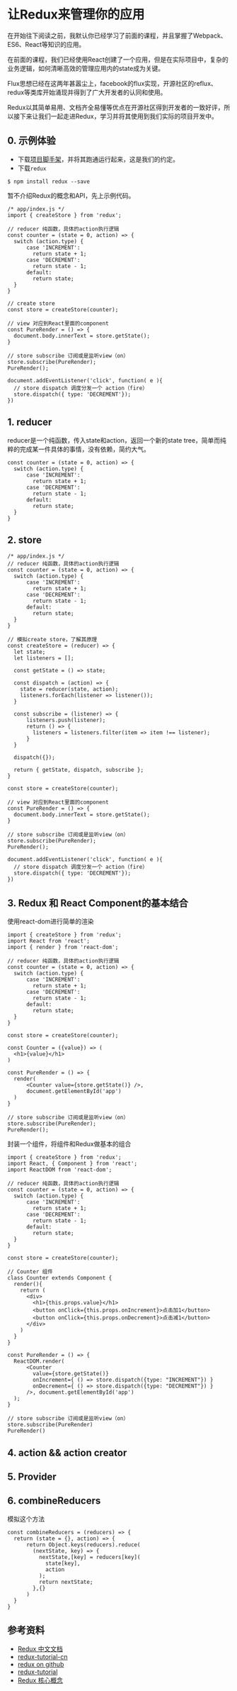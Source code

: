 # 让Redux来管理你的应用

在开始往下阅读之前，我默认你已经学习了前面的课程，并且掌握了Webpack、ES6、React等知识的应用。

在前面的课程，我们已经使用React创建了一个应用，但是在实际项目中，复杂的业务逻辑，如何清晰高效的管理应用内的state成为关键。

Flux思想已经在这两年甚嚣尘上，facebook的flux实现，开源社区的reflux、redux等类库开始涌现并得到了广大开发者的认同和使用。

Redux以其简单易用、文档齐全易懂等优点在开源社区得到开发者的一致好评，所以接下来让我们一起走进Redux，学习并将其使用到我们实际的项目开发中。

## 0. 示例体验
- 下载[项目脚手架](https://github.com/GuoYongfeng/webpack-dev-boilerplate)，并将其跑通运行起来，这是我们的约定。
- 下载`redux`
```
$ npm install redux --save
```

暂不介绍Redux的概念和API，先上示例代码。
```
/* app/index.js */
import { createStore } from 'redux';

// reducer 纯函数，具体的action执行逻辑
const counter = (state = 0, action) => {
  switch (action.type) {
      case 'INCREMENT':
        return state + 1;
      case 'DECREMENT':
        return state - 1;
      default:
        return state;
  }
}

// create store
const store = createStore(counter);

// view 对应到React里面的component
const PureRender = () => {
  document.body.innerText = store.getState();
}

// store subscribe 订阅或是监听view（on）
store.subscribe(PureRender);
PureRender();

document.addEventListener('click', function( e ){
  // store dispatch 调度分发一个 action（fire）
  store.dispatch({ type: 'DECREMENT'});
})

```

## 1. reducer

reducer是一个纯函数，传入state和action，返回一个新的state tree，简单而纯粹的完成某一件具体的事情，没有依赖，简约大气。

```
const counter = (state = 0, action) => {
  switch (action.type) {
      case 'INCREMENT':
        return state + 1;
      case 'DECREMENT':
        return state - 1;
      default:
        return state;
  }
}
```

## 2. store

```
/* app/index.js */
// reducer 纯函数，具体的action执行逻辑
const counter = (state = 0, action) => {
  switch (action.type) {
      case 'INCREMENT':
        return state + 1;
      case 'DECREMENT':
        return state - 1;
      default:
        return state;
  }
}

// 模拟create store，了解其原理
const createStore = (reducer) => {
  let state;
  let listeners = [];

  const getState = () => state;

  const dispatch = (action) => {
    state = reducer(state, action);
    listeners.forEach(listener => listener());
  }

  const subscribe = (listener) => {
      listeners.push(listener);
      return () => {
        listeners = listeners.filter(item => item !== listener);
      }
  }

  dispatch({});

  return { getState, dispatch, subscribe };
}

const store = createStore(counter);

// view 对应到React里面的component
const PureRender = () => {
  document.body.innerText = store.getState();
}

// store subscribe 订阅或是监听view（on）
store.subscribe(PureRender);
PureRender();

document.addEventListener('click', function( e ){
  // store dispatch 调度分发一个 action（fire）
  store.dispatch({ type: 'DECREMENT'});
})

```

## 3. Redux 和 React Component的基本结合

使用react-dom进行简单的渲染
```
import { createStore } from 'redux';
import React from 'react';
import { render } from 'react-dom';

// reducer 纯函数，具体的action执行逻辑
const counter = (state = 0, action) => {
  switch (action.type) {
      case 'INCREMENT':
        return state + 1;
      case 'DECREMENT':
        return state - 1;
      default:
        return state;
  }
}

const store = createStore(counter);

const Counter = ({value}) => (
  <h1>{value}</h1>
)

const PureRender = () => {
  render(
      <Counter value={store.getState()} />,
      document.getElementById('app')
  )
}

// store subscribe 订阅或是监听view（on）
store.subscribe(PureRender);
PureRender();

```

封装一个组件，将组件和Redux做基本的组合
```
import { createStore } from 'redux';
import React, { Component } from 'react';
import ReactDOM from 'react-dom';

// reducer 纯函数，具体的action执行逻辑
const counter = (state = 0, action) => {
  switch (action.type) {
      case 'INCREMENT':
        return state + 1;
      case 'DECREMENT':
        return state - 1;
      default:
        return state;
  }
}

const store = createStore(counter);

// Counter 组件
class Counter extends Component {
  render(){
    return (
      <div>
        <h1>{this.props.value}</h1>
        <button onClick={this.props.onIncrement}>点击加1</button>
        <button onClick={this.props.onDecrement}>点击减1</button>
      </div>
    )
  }
}

const PureRender = () => {
  ReactDOM.render(
      <Counter
        value={store.getState()}
        onIncrement={ () => store.dispatch({type: "INCREMENT"}) }
        onDecrement={ () => store.dispatch({type: "DECREMENT"}) }
      />, document.getElementById('app')
  );
}

// store subscribe 订阅或是监听view（on）
store.subscribe(PureRender)
PureRender()

```

## 4. action && action creator

## 5. Provider

## 6. combineReducers

模拟这个方法
```
const combineReducers = (reducers) => {
  return (state = {}, action) => {
      return Object.keys(reducers).reduce(
        (nextState, key) => {
          nextState,[key] = reducers[key](
            state[key],
            action
          );
          return nextState;
        },{}
      )
  }
}
```


## 参考资料


- [Redux 中文文档](http:camsong.github.io/redux-in-chinese/index.html)
- [redux-tutorial-cn](https:github.com/react-guide/redux-tutorial-cn#redux-tutorial)
- [redux on github](https:github.com/reactjs/redux)
- [redux-tutorial](https:github.com/happypoulp/redux-tutorial)
- [Redux 核心概念](http://www.jianshu.com/p/3334467e4b32)
